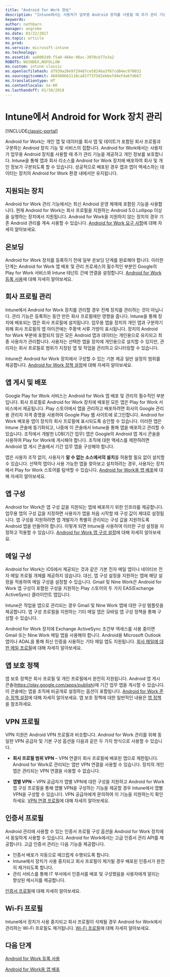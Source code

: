 ```yaml
---
title: "Android for Work 정보"
description: "Intune에서는 사용자가 업무용 Android 장치를 사용할 때 추가 관리 기능과 개인 정보를 제공하기 위해 Android for Work을 관리합니다."
keywords: 
author: nathbarn
manager: angrobe
ms.date: 03/22/2017
ms.topic: article
ms.prod: 
ms.service: microsoft-intune
ms.technology: 
ms.assetid: aa0002d9-f5a0-466e-98ac-3970cb77e3a2
ROBOTS: NOINDEX,NOFOLLOW
ms.custom: intune-classic
ms.openlocfilehash: d7939a20e9729487ce5824ba3f67cd84ec970032
ms.sourcegitcommit: 468480b61110ca81f737582ebbefd4efda6fd667
ms.translationtype: HT
ms.contentlocale: ko-KR
ms.lasthandoff: 01/30/2018
---
```

# <a name="manage-android-for-work-devices-with-intune"></a>Intune에서 Android for Work 장치 관리

[!INCLUDE[classic-portal](../includes/classic-portal.md)]

Android for Work는 개인 앱 및 데이터를 회사 앱 및 데이트가 포함된 회사 프로필과 구분하는 Android 장치 기능 및 서비스의 집합니다. Android for Work에서는 사용자가 업무용 Android 장치를 사용할 때 추가 관리 기능을 제공하고 개인 정보를 보호합니다. Intune을 통해 앱과 회사 리소스를 Android for Work 장치에 배포하여 회사 및 개인 정보가 구분되도록 할 수 있습니다. 성공적으로 배포된 경우 앱과 앱이 액세스하는 데이터는 장치의 Android for Work 환경 내에서만 유지됩니다.

## <a name="supported-devices"></a>지원되는 장치

Android for Work 관리 기능에서는 최신 Android 운영 체제에 포함된 기능을 사용합니다. 현재 Android for Work는 회사 프로필을 지원하는 Android 5.0 Lollipop 이상을 실행하는 장치에서 지원됩니다. Android for Work을 지원하지 않는 장치의 경우 기존 Android 관리를 계속 사용할 수 있습니다. [Android for Work 요구 사항](https://support.google.com/work/android/answer/6174145?hl=en&ref_topic=6151012)에 대해 자세히 알아보세요.

## <a name="onboarding"></a>온보딩

Android for Work 장치를 등록하기 전에 일부 온보딩 단계를 완료해야 합니다. 이러한 단계는 Android for Work 앱 배포 및 관리 프로세스의 필수적인 부분인 Google의 Play for Work 서비스와 Intune 테넌트 간에 연결을 설정합니다. [Android for Work 등록 사용](/intune-classic/deploy-use/set-up-android-for-work)에 대해 자세히 알아보세요.

## <a name="work-profile-management"></a>회사 프로필 관리

Intune에서 Android for Work 장치를 관리할 경우 전체 장치를 관리하는 것이 아닙니다. 관리 기능은 등록하는 동안 만든 회사 프로필에만 영향을 줍니다. Intune을 통해 장치에 배포되는 앱은 회사 프로필에 설치됩니다. 업무용 앱을 장치의 개인 앱과 구분하기 위해 회사 프로필의 앱 아이콘에는 주황색 서류 가방이 표시됩니다. 장치의 Android for Work 부분에 포함되지 않은 모든 Android 앱과 데이터는 개인용으로 유지되고 최종 사용자가 관리합니다. 사용자는 선택한 앱을 장치에 개인용으로 설치할 수 있지만, 관리자는 회사 프로필로 범위가 지정된 앱 및 작업을 관리하고 모니터링할 수 있습니다.

Intune은 Android for Work 장치에서 구성할 수 있는 기본 제공 일반 설정의 범위를 제공합니다. [Android for Work 정책 설정](android-for-work-policy-settings-in-microsoft-intune.md)에 대해 자세히 알아보세요.

## <a name="app-publishing-and-distribution"></a>앱 게시 및 배포

Google Play for Work 서비스는 Android for Work 앱 배포 및 관리의 필수적인 부분입니다. 회사 프로필로 Android for Work 장치에 배포된 모든 앱은 Play for Work 서비스에서 제공됩니다. Play 스토어에서 앱을 관리하고 배포하려면 회사의 Google 관리용 관리자 자격 증명을 사용하여 Google Play 웹 사이트에 로그인합니다. Android for Work 배포용 앱이 장치의 회사 프로필에 표시되도록 승인할 수 있습니다. 이러한 앱은 Intune 콘솔에 동기화되고, 나중에 이 콘솔에서 Intune을 통해 앱을 배포하고 관리할 수 있습니다. 조직에서 개발한 LOB(기간 업무) 앱은 Google의 Android 앱 게시 콘솔을 사용하여 Play for Work에 게시해야 합니다. 조직에 대한 액세스를 제한하려면 Android 앱 게시 콘솔에서 기간 업무 앱을 구성해야 합니다.

앱은 사용자 조작 없이, 사용자가 **알 수 없는 소스에서의 설치**를 허용할 필요 없이 설치할 수 있습니다. 선택적 앱이나 사용 가능한 앱을 찾아보고 설치하려는 경우, 사용자는 장치에서 Play for Work 스토어를 탐색할 수 있습니다. [Android for Work용 앱 배포](/intune-classic/deploy-use/android-for-work-apps)에 대해 자세히 알아보세요.

## <a name="app-configuration"></a>앱 구성

Android for Work은 앱 구성 값을 지원되는 앱에 배포하기 위한 인프라를 제공합니다. 업무용 앱의 구성 값을 지정하면 사용자가 앱을 처음 시작할 때 구성 값이 제대로 설정됩니다. 앱 구성을 지원하려면 앱 개발자가 특별히 관리되는 구성 값을 지원하도록 Android 앱을 만들어야 합니다. 이렇게 되면 Intune을 사용하여 이러한 구성 설정을 지정하고 적용할 수 있습니다. [Android for Work 앱 구성 설정](afw-app-configuration-policy.md)에 대해 자세히 알아보세요.

## <a name="email-configuration"></a>메일 구성

Android for Work는 iOS에서 제공되는 것과 같은 기본 전자 메일 앱이나 네이티브 전자 메일 프로필 개체를 제공하지 않습니다. 대신, 앱 구성 설정을 지원하는 앱에 해당 설정을 적용하여 메일 구성을 설정할 수 있습니다. Gmail 및 Nine Work은 Android for Work 앱 구성이 포함된 구성을 지원하는 Play 스토어의 두 가지 EAS(Exchange ActiveSync) 클라이언트 앱입니다.

Intune은 작업용 앱으로 관리되는 경우 Gmail 및 Nine Work 앱에 대한 구성 템플릿을 제공합니다. 앱 구성 프로필을 지원하는 기타 메일 앱은 모바일 앱 구성 정책을 통해 구성할 수 있습니다.

Android for Work 장치에 Exchange ActiveSync 조건부 액세스를 사용 중이면 Gmail 또는 Nine Work 메일 앱을 사용해야 합니다. Android용 Microsoft Outlook 앱이나 ADAL을 통해 최신 인증을 사용하는 기타 메일 앱도 지원됩니다. [회사 메일에 대한 메일 프로필](configure-access-to-corporate-email-using-email-profiles-with-microsoft-intune.md)에 대해 자세히 알아보세요.

## <a name="app-protection-policies"></a>앱 보호 정책

앱 보호 정책은 회사 프로필 및 개인 프로필에서 완전히 지원됩니다. Android 앱 게시 콘솔(https://play.google.com/apps/publish)에 기간 업무 앱을 게시할 수 있습니다. 이 콘솔에는 앱을 조직에 비공개로 설정하는 옵션이 포함됩니다. [Android for Work 준수 정책 설정](afw-compliance-policy-settings-in-microsoft-intune.md)에 대해 자세히 알아보세요. 앱 보호 정책에 대한 일반적인 내용은 [앱 정책](protect-app-data-using-mobile-app-management-policies-with-microsoft-intune.md)을 참조하세요.

## <a name="vpn-profiles"></a>VPN 프로필

VPN 지원은 Android VPN 프로필과 비슷합니다. Android for Work 관리를 위해 동일한 VPN 공급자 및 기본 구성 옵션을 다음과 같은 두 가지 방식으로 사용할 수 있습니다.

-  **회사 프로필 범위 VPN** – VPN 연결이 회사 프로필에 배포된 앱으로 제한됩니다. Android for Work로 관리되는 앱만 VPN 연결을 사용할 수 있습니다. 장치의 개인 앱은 관리되는 VPN 연결을 사용할 수 없습니다.

-  **앱별 VPN** – VPN 공급자가 앱별 VPN에 대한 구성을 지원하고 Android for Work 앱 구성 프로필을 통해 앱별 VPN을 구성하는 기능을 제공할 경우 Intune에서 앱별 VPN을 구성할 수 있습니다. VPN 공급자에게 문의하여 이 기능을 지원하는지 확인하세요. [VPN 연결 프로필](vpn-connections-in-microsoft-intune.md)에 대해 자세히 알아보세요.

## <a name="certificate-profiles"></a>인증서 프로필

Android 관리에 사용할 수 있는 인증서 프로필 구성 옵션을 Android for Work 장치에서 동일하게 사용할 수 있습니다. Android for Work에서는 고급 인증서 관리 API를 제공합니다. 고급 인증서 관리는 다음 기능을 제공합니다.

- 인증서 배포가 자동으로 매끄럽게 수행되도록 합니다.
-  Intune에서 장치가 사용 중지되고 회사 프로필이 제거될 경우 배포된 인증서가 완전히 제거되도록 합니다.
-  관리 서비스를 통해 IT 부서에서 인증서를 배포 및 구성했음을 사용자에게 알리는 향상된 메시지를 제공합니다.

[인증서 프로필](secure-resource-access-with-certificate-profiles.md)에 대해 자세히 알아보세요.

## <a name="wi-fi-profiles"></a>Wi-Fi 프로필

Intune에서 장치가 사용 중지되고 회사 프로필이 삭제될 경우 Android for Work에서 관리하는 Wi-Fi 프로필도 제거됩니다. [Wi-Fi 프로필](wi-fi-connections-in-microsoft-intune.md)에 대해 자세히 알아보세요.

## <a name="next-steps"></a>다음 단계
[Android for Work 등록 사용](/intune-classic/deploy-use/set-up-android-for-work)

[Android for Work용 앱 배포](/intune-classic/deploy-use/android-for-work-apps)
